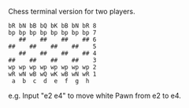 Chess terminal version for two players. 

```
bR bN bB bQ bK bB bN bR 8
bp bp bp bp bp bp bp bp 7
   ##    ##    ##    ## 6
##    ##    ##    ##    5
   ##    ##    ##    ## 4
##    ##    ##    ##    3
wp wp wp wp wp wp wp wp 2
wR wN wB wQ wK wB wN wR 1
 a  b  c  d  e  f  g  h
 ```
 
 e.g.
 Input "e2 e4" to move white Pawn from e2 to e4. 

